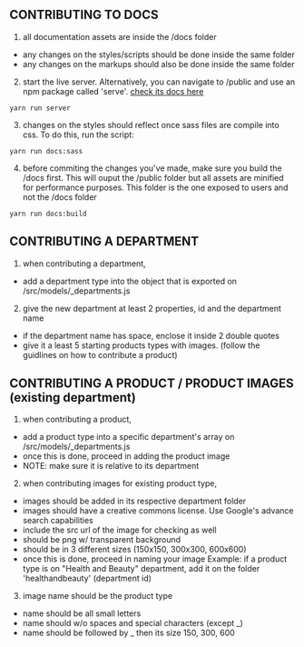 
## CONTRIBUTING TO DOCS
1. all documentation assets are inside the /docs folder
- any changes on the styles/scripts should be done inside the same folder
- any changes on the markups should also be done inside the same folder

2. start the live server. Alternatively, you can navigate to /public and use an npm package called 'serve'. [check its docs here](https://www.npmjs.com/package/serve)
```
yarn run server
```

3. changes on the styles should reflect once sass files are compile into css. To do this, run the script:
```
yarn run docs:sass
```

4. before commiting the changes you've made, make sure you build the /docs first. This will ouput the /public folder but all assets are minified for performance purposes. This folder is the one exposed to users and not the /docs folder
```
yarn run docs:build
```


## CONTRIBUTING A DEPARTMENT

1. when contributing a department, 
- add a department type into the object that is exported on /src/models/_departments.js

2. give the new department at least 2 properties, id and the department name
- if the department name has space, enclose it inside 2 double quotes
- give it a least 5 starting products types with images. (follow the guidlines on how to contribute a product)



## CONTRIBUTING A PRODUCT / PRODUCT IMAGES (existing department)

1. when contributing a product, 
- add a product type into a specific department's array on /src/models/_departments.js
- once this is done, proceed in adding the product image
- NOTE: make sure it is relative to its department
    

2. when contributing images for existing product type,
- images should be added in its respective department folder
- images should have a creative commons license. Use Google's advance search capabilities
- include the src url of the image for checking as well
- should be png w/ transparent background
- should be in 3 different sizes (150x150, 300x300, 600x600)
- once this is done, proceed in naming your image
Example: 
    if a product type is on "Health and Beauty" department,
    add it on the folder 'healthandbeauty' (department id)

3. image name should be the product type 
- name should be all small letters 
- name should w/o spaces and special characters (except _)
- name should be followed by _ then its size 150, 300, 600

